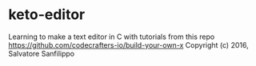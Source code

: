 # keto-editor
Learning to make a text editor in C with tutorials from this repo https://github.com/codecrafters-io/build-your-own-x
Copyright (c) 2016, Salvatore Sanfilippo <antirez at gmail dot com>
